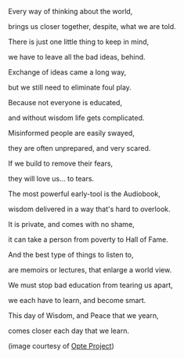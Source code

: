 Every way of thinking about the world,

brings us closer together, despite, what we are told.

There is just one little thing to keep in mind,

we have to leave all the bad ideas, behind.

Exchange of ideas came a long way,

but we still need to eliminate foul play.

Because not everyone is educated,

and without wisdom life gets complicated.

Misinformed people are easily swayed,

they are often unprepared, and very scared.

If we build to remove their fears,

they will love us... to tears.

The most powerful early-tool is the Audiobook,

wisdom delivered in a way that's hard to overlook.

It is private, and comes with no shame,

it can take a person from poverty to Hall of Fame.

And the best type of things to listen to,

are memoirs or lectures, that enlarge a world view.

We must stop bad education from tearing us apart,

we each have to learn, and become smart.

This day of Wisdom, and Peace that we yearn,

comes closer each day that we learn.

(image courtesy of [Opte Project](https://en.wikipedia.org/wiki/Opte_Project))

